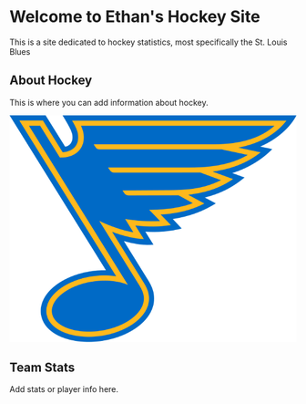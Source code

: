 # Welcome to Ethan's Hockey Site
 This is a site dedicated to hockey statistics, most specifically the St. Louis Blues

## About Hockey
This is where you can add information about hockey.

![St. Louis Blues Logo](images/St._Louis_Blues_Logo.svg)

## Team Stats
Add stats or player info here.